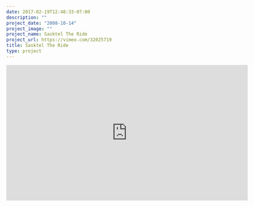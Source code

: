 ```yaml
---
date: 2017-02-19T12:48:33-07:00
description: ""
project_date: "2008-10-14"
project_image: ""
project_name: Sasktel The Ride
project_url: https://vimeo.com/32025719
title: Sasktel The Ride
type: project
---
```


<iframe src="https://player.vimeo.com/video/32025719" width="640" height="360" frameborder="0" webkitallowfullscreen mozallowfullscreen allowfullscreen></iframe>
